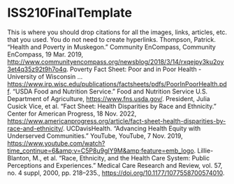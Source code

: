 # ISS210FinalTemplate
This is where you should drop citations for all the images, links, articles, etc. that you used. You do not need to create hyperlinks.
Thompson, Patrick. “Health and Poverty in Muskegon.” Community EnCompass, Community EnCompass, 19 Mar. 2019, http://www.communityencompass.org/newsblog/2018/3/14/rxqejpy3ku2oy3et4q35z92t9h7o4q. 
Poverty Fact Sheet: Poor and in Poor Health - University of Wisconsin ... https://www.irp.wisc.edu/publications/factsheets/pdfs/PoorInPoorHealth.pdf. 
“USDA Food and Nutrition Service.” Food and Nutrition Service U.S. Department of Agriculture, https://www.fns.usda.gov/. 
President, Julia Cusick	Vice, et al. “Fact Sheet: Health Disparities by Race and Ethnicity.” Center for American Progress, 18 Nov. 2022, https://www.americanprogress.org/article/fact-sheet-health-disparities-by-race-and-ethnicity/. 
UCDavisHealth. “Advancing Health Equity with Underserved Communities.” YouTube, YouTube, 7 Nov. 2019, https://www.youtube.com/watch?time_continue=6&amp;v=C5P8u9glY9M&amp;feature=emb_logo. 
Lillie-Blanton, M., et al. “Race, Ethnicity, and the Health Care System: Public Perceptions and Experiences.” Medical Care Research and Review, vol. 57, no. 4 suppl, 2000, pp. 218–235., https://doi.org/10.1177/1077558700574010. 
